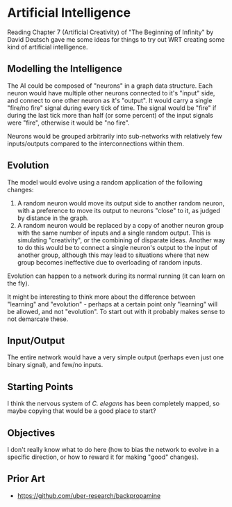 # Artificial Intelligence

Reading Chapter 7 (Artificial Creativity) of "The Beginning of Infinity" by
David Deutsch gave me some ideas for things to try out WRT creating some kind
of artificial intelligence.

## Modelling the Intelligence

The AI could be composed of "neurons" in a graph data structure.  Each neuron
would have multiple other neurons connected to it's "input" side, and connect
to one other neuron as it's "output".  It would carry a single "fire/no fire"
signal during every tick of time.  The signal would be "fire" if during the
last tick more than half (or some percent) of the input signals were "fire",
otherwise it would be "no fire".

Neurons would be grouped arbitrarily into sub-networks with relatively few
inputs/outputs compared to the interconnections within them.

## Evolution

The model would evolve using a random application of the following changes:

1. A random neuron would move its output side to another random neuron, with a
   preference to move its output to neurons "close" to it, as judged by
   distance in the graph.
1. A random neuron would be replaced by a copy of another neuron group with the
   same number of inputs and a single random output.  This is simulating
   "creativity", or the combining of disparate ideas.  Another way to do this
   would be to connect a single neuron's output to the input of another group,
   although this may lead to situations where that new group becomes
   ineffective due to overloading of random inputs.

Evolution can happen to a network during its normal running (it can learn on
the fly).

It might be interesting to think more about the difference between "learning"
and "evolution" - perhaps at a certain point only "learning" will be allowed,
and not "evolution".  To start out with it probably makes sense to not
demarcate these.

## Input/Output

The entire network would have a very simple output (perhaps even just one
binary signal), and few/no inputs.

## Starting Points

I think the nervous system of _C. elegans_ has been completely mapped, so maybe
copying that would be a good place to start?

## Objectives

I don't really know what to do here (how to bias the network to evolve in a
specific direction, or how to reward it for making "good" changes).

## Prior Art

 - https://github.com/uber-research/backpropamine
